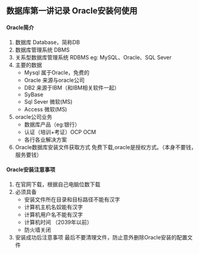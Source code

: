 ## 数据库第一讲记录 Oracle安装何使用

#### Oracle简介

1. 数据库 Database，简称DB
2. 数据库管理系统 DBMS
3. 关系型数据库管理系统 RDBMS eg: MySQL、Oracle、SQL Sever
4. 主要的数据
    - Mysql 属于Oracle，免费的
    - Oracle 来源与oracle公司
    - DB2 来源于IBM（和IBM相关软件一起）
    - SyBase
    - Sql Sever 微软(MS)
    - Access 微软(MS)
5. oracle公司业务
    - 数据库产品（eg:银行）
    - 认证（培训+考证）OCP OCM
    - 各行各业解决方案
6. Oracle数据库安装文件获取方式
    免费下载,oracle是授权方式。（本身不要钱，服务要钱）

#### Oracle安装注意事项

1. 在官网下载，根据自己电脑位数下载
2. 必须具备
    - 安装文件所在目录和目标路径不能有汉字
    - 计算机主机名奴能有汉字
    - 计算机用户名不能有汉字
    - 计算机时间 （2039年以前）
    - 防火墙关闭
3. 安装成功后注意事项
最后不要清理文件，防止意外删除Oracle安装的配置文件